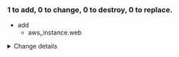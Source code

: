 ### 1 to add, 0 to change, 0 to destroy, 0 to replace.
- add
    - aws_instance.web
<details><summary>Change details</summary>

````````diff
# aws_instance.web will be created
@@ -1,2 +1,23 @@
-null
+{
+  "ami": "ami-04fc53a873660e525",
+  "credit_specification": [],
+  "get_password_data": false,
+  "hibernation": null,
+  "instance_type": "t3.micro",
+  "launch_template": [],
+  "source_dest_check": true,
+  "tags": {
+    "tag1": ">",
+    "tag2": "<",
+    "tag3": "&"
+  },
+  "tags_all": {
+    "tag1": ">",
+    "tag2": "<",
+    "tag3": "&"
+  },
+  "timeouts": null,
+  "user_data_replace_on_change": false,
+  "volume_tags": null
+}
 
````````

</details>
